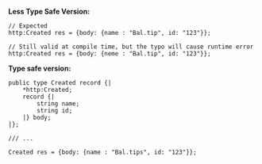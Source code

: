 **Less Type Safe Version:**

```ballerina
// Expected
http:Created res = {body: {name : "Bal.tip", id: "123"}}; 

// Still valid at compile time, but the typo will cause runtime error
http:Created res = {body: {neme : "Bal.tip", id: "123"}}; 
```

**Type safe version:**

```ballerina
public type Created record {|
    *http:Created;
    record {|
        string name;
        string id;
    |} body;
|};

/// ...

Created res = {body: {name : "Bal.tips", id: "123"}};
```